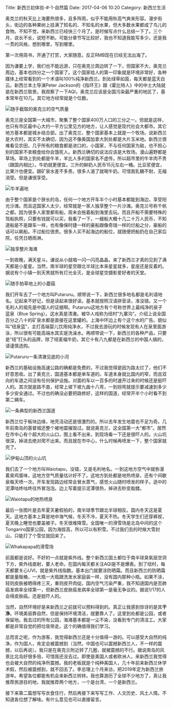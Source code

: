 Title: 新西兰初体验-#-1-自然篇
Date: 2017-04-06 10:20
Category: 新西兰生活

奥克兰的秋天比上海要热很多，且多阵雨，似乎不能用秋高气爽来形容。漫步街头，街边的各种果树上挂满了知名的、不知名的水果，但大多数水果都成了鸟儿的食物。不知不觉，来新西兰已经快三个月了。是时候写点什么总结一下了。三个月，说长不长，说短不断。可能分章节写比较好，我也不知道我能写多少。还是我一贯的风格，想到哪里，写到哪里。

第一次用简书，开通了打赏，大家随意。反正RMB现在已经无法出海了。

因为谦要上学，我们也不能远游，只在奥克兰周边转了一下，但国家不大，奥克兰周边，基本也四分之一个国家了。这个国家给人的第一印象就是环境非常好，各种媒体上经常看到的一个术语叫100%纯净新西兰。到处绿草如茵，每天都是蓝天白云。新西兰本土导演Peter Jackson的《指环王》跟《霍比特人》中的中土大陆就是在新西兰取景。我观察了一下AQI，奥克兰应该是全国污染最严重的地区了，基本常年在10几。其它地方经常就是个位数。

![随手截取的奥克兰的空气质量](/assets/images/xin-xi-lan-chu-ti-yan-1-zi-ran-pian-md.0.png)

奥克兰是全国第一大城市，聚集了整个国家400万人口的三分之一。但就是这样，也只有市区最中心大约一平方公里见方的地方，让人感觉是现代社会大都市。其它地方基本都是城乡结合部。出了奥克兰，整个国家基本上就是一个牧场。说新西兰是大农村，其实不太确切，因为这不像美国加拿大到处都是大片玉米地。新西兰很难看见农田，几乎所有的粮食都是进口的，小国家，不与任何国家为敌，也不担心别的国家不卖粮食给你会饿死人。新西兰确切的说法应该是大牧场。漫山遍野都是草场。草场上到处都是牛羊，羊比人多的国家名不虚传。所以超市里的牛羊肉不贵（跟国内相比）。牛奶就更便宜。三升的鲜奶人民币15元左右一桶。比豆浆便宜，比果汁也便宜。跟矿泉水差不多贵。很多人渴了就喝牛奶。可惜我乳糖不耐，无福消受。但是谦很享受。

![牛羊遍地](/assets/images/xin-xi-lan-chu-ti-yan-1-zi-ran-pian-md.1.png)

由于整个国家是个狭长的岛，任何一个地方开车半个小时基本都能到海边，享受阳光沙滩。而且这国家人太少，经常就是一家人独享整个一片沙滩。奥克兰号称千帆之都。因为很多人家里都有船，周末会拖着船到海里去玩。而且开船不需要特殊的驾船执照，只要有钱就可以买，我看了一下，一艘船大概十几二十万人民币，不知道船是不是跟车一样，也有像保时捷一样的豪船跟像奇瑞一样的烂船之分，豪船的话可以飙船。不过船位很贵。很多人买不起海边的船位，就随便把船扔在自己家后院，任凭日晒雨淋。

![独享整片海滩](/assets/images/xin-xi-lan-chu-ti-yan-1-zi-ran-pian-md.2.png)

一到夜晚，满天星斗。谦说从小就唱一闪一闪亮晶晶，来了新西兰才真的见到了满天都是小星星。当然，南半球的星空跟北半球比本来星星就多，星座还是反着的。据说有个小镇一到天黑就所有灯光全灭，是全球星空摄影爱好者的天堂。

![随手拍草地上的小蘑菇](/assets/images/xin-xi-lan-chu-ti-yan-1-zi-ran-pian-md.3.png)


我们开车去了一个地方叫Putaruru。顺带说一下，新西兰很多地名都是毛利语地名。记起来不好记，但是读起来很好读。基本就按照汉语拼音读，准没错。又一个毛利人的祖先是中国人的证据啊。Putaruru这地方有个号称世界上最纯净的泉子蓝泉（Blue Spring）。这水真是清澈。被华人戏称为纽村“九寨沟”。介绍上说全国百分之八十的矿泉水都是直接在这里罐的。上海中环边上有个这个水的广告。貌似叫“纽泉蓝”，主打高端婴儿饮用纯净水，不过我去游玩的时候发现有人在泉里面游泳，所以很有可能高端水其实是洗澡水。再顺带说一下，新西兰的各种产品，只要是“纽”打头的品牌，除了纽麦福牛奶，其它十有八九都是在新西兰的中国人搞的，请谨慎选购。

![Putaruru一条清澈见底的小河](/assets/images/xin-xi-lan-chu-ti-yan-1-zi-ran-pian-md.4.png)

新西兰的基础设施高速公路的确都是免费的，不过我觉得是因为路太烂了，他们不好意思收。出了奥克兰，国道基本都是单车道的。车道本身就比国内的窄，而且双向的车道之间没有任何保护设施。对面的车以一百多的时速开过来的时候还是挺吓人的。其次就是路不直，经常上坡下坡九曲十八弯，一到拐弯就提示要减速到多少多少安全通过。不过也的确没必要把路修好，这样的国道，经常开半个小时看不到第二辆车。

![一条典型的新西兰国道](/assets/images/xin-xi-lan-chu-ti-yan-1-zi-ran-pian-md.5.png)

新西兰位于板块边缘，地壳活动还是很激烈的。所以去年发生地震也不足为奇。几年前南岛的基督城还整个被地震摧毁过。就说奥克兰，这全国第一大“都市”。居然在市中心有个超大的火山口，图上看不出来，到现场看一下还是很吓人的。火山坑很深，掉进去绝对爬不出来。而且就在市中心，什么时候再喷发一下，整个国家就完了。

![伊甸山顶的火山坑](/assets/images/xin-xi-lan-chu-ti-yan-1-zi-ran-pian-md.6.png)

我们去了一个地方叫Waiotapu，没错，又是毛利地名。一到这地方空气中就弥漫着臭鸡蛋味，这地方空气质量估计好不了。这地方到处都是地热喷泉，还有个间歇泉每天喷一次。开车发现路边经常会冒水蒸气，感觉火山随时喷发的样子。途中的泥潭咕咚咕咚往外冒泡泡。边上写着提示泥潭很热，掉进去秒变骷髅。

![Waiotapu的地热喷泉](/assets/images/xin-xi-lan-chu-ti-yan-1-zi-ran-pian-md.7.png)

最后一张图片是去年夏天暑假拍的，南半球季节跟北半球相反。国内冬天这是夏天。这地方基本上算是地中海气候，冬天不冷，夏天不热。冬天学生们还穿裤衩，夏天晚上睡觉也要盖被子。冬天很难降雪。全国唯一的滑雪场是北岛中间的这个Tongariro国家公园，因为海拔高，所以可以有积雪。不过我们去的时候大雪封山，只能打了个雪仗就回来了。

![Whakapapa的滑雪场](/assets/images/xin-xi-lan-chu-ti-yan-1-zi-ran-pian-md.8.png)

前面都是说好。不好的一点就是紫外线。整个新西兰国土都位于南半球臭氧层空洞下方，紫外线直射，要人老命。在国内每天都关注AQI是不是爆表。到了纽村，每天都要关心UVI，就是紫外线指数。基本出门就要涂防晒霜。而且新西兰的防晒霜都是量贩桶，一大瓶一大瓶跟洗发水家庭装一样，没有国内那种小瓶。如果不涂，轻则皮肤被晒得疼三天，重则皮开肉绽。国内空气污染严重，我不知道国内是否肺癌发病率全球第一，但新西兰皮肤癌发病率全球第一是毫无争议的。据说1/17的人会得皮肤癌。还是挺吓人的。

当然，自然环境好是来新西兰之前就可以预料得到的。真正让我感到惊讶的是其**干净**。环境美丽靠自然，但是保持环境清洁，就要靠人了。这里到处都是公园，或者保留地。我去过的所有公园，海滩基本都是一尘不染，没看到专门的清洁工。大家都是非常自觉的把垃圾带走。这个的确值得我们学习。

总而言之呢，作为游客，我觉得新西兰还是十分值得一游的。可以感受大自然的纯净。作为国人，肯定会被震撼到（当然，中国也可以震撼新西兰人，不一样的震撼，以后再说）。我只是在奥克兰附近转了几圈，就被震撼的不行。据说南岛的风景比北岛好很多倍，可惜我还没去过。即使是美国人或者欧洲人，来新西兰我觉得也会被大自然的纯净所震撼。我的老板就是个纯种美国人，几十年前来新西兰休学术假，然后被震撼到，就不回去了。李总理上个月来访，把2019年定为新西兰旅游年。希望各位都能有机会来新西兰转转。我也算游历了全球不少地方了，真让我推荐旅游目的地，我就推荐两个地方，一个是台湾，一个是新西兰。

接下来第二篇想写写衣食住行，然后再接下来写写工作、人文历史、风土人情。不知道各位想了解啥。有什么意见也可以直接留言。
